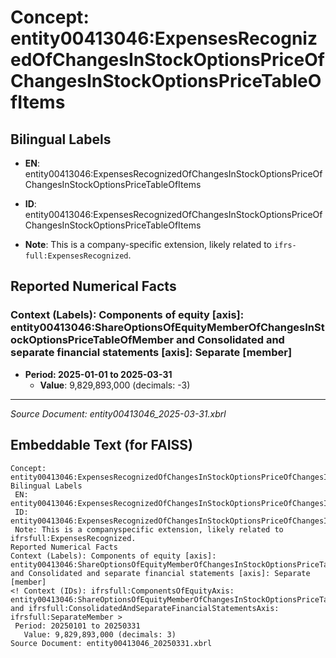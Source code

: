 # Concept: entity00413046:ExpensesRecognizedOfChangesInStockOptionsPriceOfChangesInStockOptionsPriceTableOfItems

## Bilingual Labels
- **EN**: entity00413046:ExpensesRecognizedOfChangesInStockOptionsPriceOfChangesInStockOptionsPriceTableOfItems

- **ID**: entity00413046:ExpensesRecognizedOfChangesInStockOptionsPriceOfChangesInStockOptionsPriceTableOfItems
- **Note**: This is a company-specific extension, likely related to `ifrs-full:ExpensesRecognized`.

## Reported Numerical Facts

### **Context (Labels): Components of equity [axis]: entity00413046:ShareOptionsOfEquityMemberOfChangesInStockOptionsPriceTableOfMember and Consolidated and separate financial statements [axis]: Separate [member]**
<!-- Context (IDs): ifrs-full:ComponentsOfEquityAxis: entity00413046:ShareOptionsOfEquityMemberOfChangesInStockOptionsPriceTableOfMember and ifrs-full:ConsolidatedAndSeparateFinancialStatementsAxis: ifrs-full:SeparateMember -->
- **Period: 2025-01-01 to 2025-03-31**
  - **Value**: 9,829,893,000 (decimals: -3)

---
*Source Document: entity00413046_2025-03-31.xbrl*
## Embeddable Text (for FAISS)
```text
Concept: entity00413046:ExpensesRecognizedOfChangesInStockOptionsPriceOfChangesInStockOptionsPriceTableOfItems
Bilingual Labels
 EN: entity00413046:ExpensesRecognizedOfChangesInStockOptionsPriceOfChangesInStockOptionsPriceTableOfItems
 ID: entity00413046:ExpensesRecognizedOfChangesInStockOptionsPriceOfChangesInStockOptionsPriceTableOfItems
 Note: This is a companyspecific extension, likely related to ifrsfull:ExpensesRecognized.
Reported Numerical Facts
Context (Labels): Components of equity [axis]: entity00413046:ShareOptionsOfEquityMemberOfChangesInStockOptionsPriceTableOfMember and Consolidated and separate financial statements [axis]: Separate [member]
<! Context (IDs): ifrsfull:ComponentsOfEquityAxis: entity00413046:ShareOptionsOfEquityMemberOfChangesInStockOptionsPriceTableOfMember and ifrsfull:ConsolidatedAndSeparateFinancialStatementsAxis: ifrsfull:SeparateMember >
 Period: 20250101 to 20250331
   Value: 9,829,893,000 (decimals: 3)
Source Document: entity00413046_20250331.xbrl
```